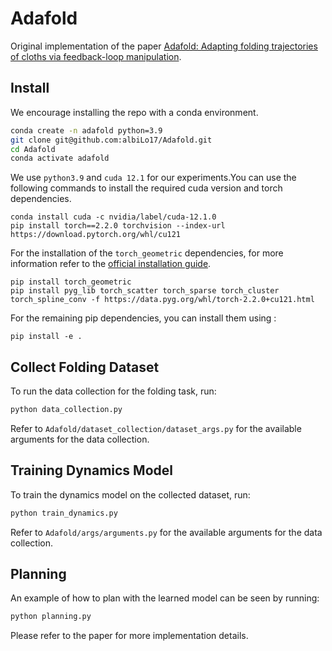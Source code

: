 
# Adafold
Original implementation of the paper [Adafold: Adapting folding trajectories of cloths via feedback-loop manipulation](https://arxiv.org/pdf/2403.06210).
## Install
We encourage installing the repo with a conda environment.
```bash
conda create -n adafold python=3.9
git clone git@github.com:albiLo17/Adafold.git
cd Adafold
conda activate adafold
```

We use `python3.9` and `cuda 12.1` for our experiments.You can use the following commands to install the required cuda version and torch dependencies.
```
conda install cuda -c nvidia/label/cuda-12.1.0
pip install torch==2.2.0 torchvision --index-url https://download.pytorch.org/whl/cu121
```
For the installation of the `torch_geometric` dependencies, for more information refer to the [official installation guide](https://pytorch-geometric.readthedocs.io/en/latest/notes/installation.html).

```
pip install torch_geometric
pip install pyg_lib torch_scatter torch_sparse torch_cluster torch_spline_conv -f https://data.pyg.org/whl/torch-2.2.0+cu121.html
```
For the remaining pip dependencies, you can install them using :
```
pip install -e .
```

## Collect Folding Dataset
To run the data collection for the folding task, run:
```bash
python data_collection.py
``` 

Refer to `Adafold/dataset_collection/dataset_args.py` for the available arguments for the data collection.

## Training Dynamics Model
To train the dynamics model on the collected dataset, run:
```bash
python train_dynamics.py
``` 
Refer to `Adafold/args/arguments.py` for the available arguments for the data collection.


## Planning 
An example of how to plan with the learned model can be seen by running:
```bash
python planning.py
``` 

Please refer to the paper for more implementation details.
